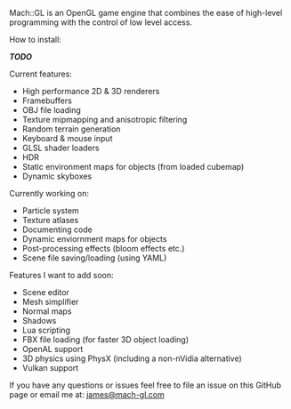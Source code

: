 Mach::GL is an OpenGL game engine that combines the ease of high-level programming with the control of low level access. 

How to install: 

***TODO***

Current features:
  - High performance 2D & 3D renderers
  - Framebuffers
  - OBJ file loading 
  - Texture mipmapping and anisotropic filtering
  - Random terrain generation
  - Keyboard & mouse input
  - GLSL shader loaders
  - HDR
  - Static environment maps for objects (from loaded cubemap)
  - Dynamic skyboxes 
  
 Currently working on: 
  - Particle system
  - Texture atlases 
  - Documenting code
  - Dynamic enviornment maps for objects
  - Post-processing effects (bloom effects etc.)
  - Scene file saving/loading (using YAML)
  
 Features I want to add soon:
  - Scene editor
  - Mesh simplifier 
  - Normal maps
  - Shadows
  - Lua scripting
  - FBX file loading (for faster 3D object loading)
  - OpenAL support 
  - 3D physics using PhysX (including a non-nVidia alternative) 
  - Vulkan support
 
If you have any questions or issues feel free to file an issue on this GitHub page or email me at: james@mach-gl.com 
